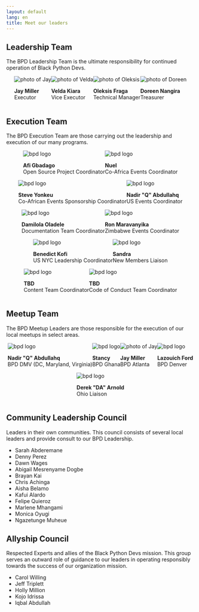```yaml
---
layout: default
lang: en
title: Meet our leaders
---
```


## Leadership Team

The BPD Leadership Team is the ultimate responsibility for continued operation of Black Python Devs.

<!-- Leadership team -->
<div class="grid" style="display:flex; flex-wrap: wrap; justify-content:center;" markdown="1">

<article class="leadership-photo-container">
<img class="leadership-photo" alt="photo of Jay" src="https://github.com/kjaymiller.png">
<p><strong>Jay Miller</strong><br/>
Executor</p>
</article>

<article class="leadership-photo-container">
<img class="leadership-photo" alt="photo of Velda" src="https://github.com/VeldaKiara.png">
<p><strong>Velda Kiara</strong><br/>
Vice Executor</p>
</article>
<article class="leadership-photo-container">
<img class="leadership-photo" alt="photo of Oleksis" src="https://github.com/oleksis.png">
<p><strong>Oleksis Fraga</strong><br/>
Technical Manager</p>
</article>

<article class="leadership-photo-container">
<img class="leadership-photo" alt="photo of Doreen" src="/assets/images/doreen.png">
<p><strong>Doreen Nangira</strong><br/>
Treasurer</p>
</article>
</div>
<!-- end -->

## Execution Team

The BPD Execution Team are those carrying out the leadership and execution of our many programs.

<!-- Execution team -->
<div class="grid" style="display:flex; flex-wrap: wrap; justify-content:center;" markdown="1">

<article class="leadership-photo-container">
<img class="leadership-photo" alt="bpd logo" src="/assets/images/bpd_stacked.png">
<p><strong>Afi Gbadago</strong><br/>
Open Source Project Coordinator</p>
</article>

<article class="leadership-photo-container">
<img class="leadership-photo" alt="bpd logo" src="/assets/images/bpd_stacked.png">
<p><strong>Nuel</strong><br/>
Co-Africa Events Coordinator</p>
</article>
<article class="leadership-photo-container">
<img class="leadership-photo" alt="bpd logo" src="/assets/images/bpd_stacked.png">
<p><strong>Steve Yonkeu</strong><br/>
Co-African Events Sponsorship Coordinator</p>
</article>

<article class="leadership-photo-container">
<img class="leadership-photo" alt="bpd logo" src="/assets/images/bpd_stacked.png">
<p><strong>Nadir "Q" Abdullahq</strong><br/>
 US Events Coordinator</p>
</article>
</div>

<div class="grid" style="display:flex; flex-wrap: wrap; justify-content:center;" markdown="1">

<article class="leadership-photo-container">
<img class="leadership-photo" alt="bpd logo" src="/assets/images/bpd_stacked.png">
<p><strong>Damilola Oladele</strong><br/>
Documentation Team Coordinator</p>
</article>

<article class="leadership-photo-container">
<img class="leadership-photo" alt="bpd logo" src="/assets/images/bpd_stacked.png">
<p><strong>Ron Maravanyika</strong><br/>
Zimbabwe Events Coordinator</p>
</article>
<article class="leadership-photo-container">
<img class="leadership-photo" alt="bpd logo" src="/assets/images/bpd_stacked.png">
<p><strong>Benedict Kofi</strong><br/>
US NYC Leadership Coordinator</p>
</article>

<article class="leadership-photo-container">
<img class="leadership-photo" alt="bpd logo" src="/assets/images/bpd_stacked.png">
<p><strong>Sandra</strong><br/>
New Members Liaison</p>
</article>

<article class="leadership-photo-container">
<img class="leadership-photo" alt="bpd logo" src="/assets/images/bpd_stacked.png">
<p><strong>TBD</strong><br/>
Content Team Coordinator</p>
</article>

<article class="leadership-photo-container">
<img class="leadership-photo" alt="bpd logo" src="/assets/images/bpd_stacked.png">
<p><strong>TBD</strong><br/>
Code of Conduct Team Coordinator</p>
</article>
</div>
<!-- end -->

## Meetup Team

The BPD Meetup Leaders are those responsible for the execution of our local meetups in select areas.

<!-- Meetup team -->
<div class="grid" style="display:flex; flex-wrap: wrap; justify-content:center;" markdown="1">

<article class="leadership-photo-container">
<img class="leadership-photo" alt="bpd logo" src="/assets/images/bpd_stacked.png">
<p><strong>Nadir "Q" Abdullahq</strong><br/>
BPD DMV (DC, Maryland, Virginia)</p>
</article>

<article class="leadership-photo-container">
<img class="leadership-photo" alt="bpd logo" src="/assets/images/bpd_stacked.png">
<p><strong>Stancy</strong><br/>
BPD Ghana</p>
</article>
<article class="leadership-photo-container">
<img class="leadership-photo" alt="photo of Jay" src="https://github.com/kjaymiller.png">
<p><strong>Jay Miller</strong><br/>
BPD Atlanta</p>
</article>

<article class="leadership-photo-container">
<img class="leadership-photo" alt="bpd logo" src="/assets/images/bpd_stacked.png">
<p><strong>Lazouich Ford</strong><br/>
BPD Denver</p>
</article>

<article class="leadership-photo-container">
<img class="leadership-photo" alt="bpd logo" src="/assets/images/bpd_stacked.png">
<p><strong>Derek "DA" Arnold</strong><br/>
Ohio Liaison</p>
</article>

</div>
<!-- end -->

## Community Leadership Council

Leaders in their own communities. This council consists of several local leaders and provide consult to our BPD Leadership.

- Sarah Abderemane
- Denny Perez
- Dawn Wages
- Abigail Mesrenyame Dogbe
- Brayan Kai
- Chris Achinga
- Aisha Belamo
- Kafui Alardo
- Felipe Quieroz
- Marlene Mhangami
- Monica Oyugi
- Ngazetunge Muheue

## Allyship Council

Respected Experts and allies of the Black Python Devs mission. This group serves an outward role of guidance to our leaders in operating responsibly towards the success of our organization mission.

- Carol Willing
- Jeff Triplett
- Holly Million
- Kojo Idrissa
- Iqbal Abdullah
